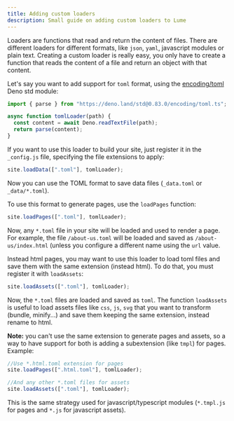```yaml
---
title: Adding custom loaders
description: Small guide on adding custom loaders to Lume
---
```


Loaders are functions that read and return the content of files. There are
different loaders for different formats, like `json`, `yaml`, javascript modules
or plain text. Creating a custom loader is really easy, you only have to create
a function that reads the content of a file and return an object with that
content.

Let's say you want to add support for `toml` format, using the
[encoding/toml](https://deno.land/std@0.83.0/encoding#toml) Deno std module:

```js
import { parse } from "https://deno.land/std@0.83.0/encoding/toml.ts";

async function tomlLoader(path) {
  const content = await Deno.readTextFile(path);
  return parse(content);
}
```

If you want to use this loader to build your site, just register it in the
`_config.js` file, specifying the file extensions to apply:

```js
site.loadData([".toml"], tomlLoader);
```

Now you can use the TOML format to save data files (`_data.toml` or
`_data/*.toml`).

To use this format to generate pages, use the `loadPages` function:

```js
site.loadPages([".toml"], tomlLoader);
```

Now, any `*.toml` file in your site will be loaded and used to render a page.
For example, the file `/about-us.toml` will be loaded and saved as
`/about-us/index.html` (unless you configure a different name using the `url`
value.

Instead html pages, you may want to use this loader to load toml files and save
them with the same extension (instead html). To do that, you must register it
with `loadAssets`:

```js
site.loadAssets([".toml"], tomlLoader);
```

Now, the `*.toml` files are loaded and saved as `toml`. The function
`loadAssets` is useful to load assets files like `css`, `js`, `svg` that you
want to transform (bundle, minify...) and save them keeping the same extension,
instead rename to html.

**Note:** you can't use the same extension to generate pages and assets, so a
way to have support for both is adding a subextension (like `tmpl`) for pages.
Example:

```js
//Use *.html.toml extension for pages
site.loadPages([".html.toml"], tomlLoader);

//And any other *.toml files for assets
site.loadAssets([".toml"], tomlLoader);
```

This is the same strategy used for javascript/typescript modules (`*.tmpl.js`
for pages and `*.js` for javascript assets).
